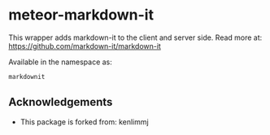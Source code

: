 # meteor-markdown-it

This wrapper adds markdown-it to the client and server side. Read more at: https://github.com/markdown-it/markdown-it

Available in the namespace as:
```js
markdownit
```

## Acknowledgements
- This package is forked from: kenlimmj
